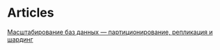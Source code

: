 # Articles

[Масштабирование баз данных — партиционирование, репликация и шардинг](https://web-creator.ru/articles/partitioning_replication_sharding)
